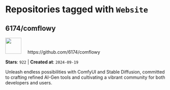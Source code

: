 # Repositories tagged with `Website`


## 6174/comflowy


<a href='https://github.com/6174/comflowy'>
<img src="https://avatars.githubusercontent.com/u/3872872?v=4" width="50" height="50"></a> &nbsp; &nbsp; https://github.com/6174/comflowy

**Stars**: `922` | **Created at**: `2024-09-19`


Unleash endless possibilities with ComfyUI and Stable Diffusion, committed to crafting refined AI-Gen tools and cultivating a vibrant community for both developers and users. 
